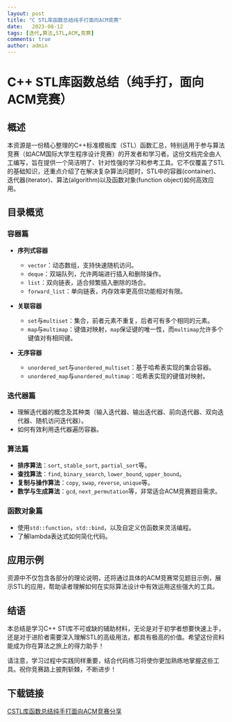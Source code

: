 ```yaml
---
layout: post
title: "C STL库函数总结纯手打面向ACM竞赛"
date:   2023-08-12
tags: [迭代,算法,STL,ACM,竞赛]
comments: true
author: admin
---
```

# C++ STL库函数总结（纯手打，面向ACM竞赛）

## 概述

本资源是一份精心整理的C++标准模板库（STL）函数汇总，特别适用于参与算法竞赛（如ACM国际大学生程序设计竞赛）的开发者和学习者。这份文档完全由人工编写，旨在提供一个简洁明了、针对性强的学习和参考工具。它不仅覆盖了STL的基础知识，还重点介绍了在解决复杂算法问题时，STL中的容器(container)、迭代器(iterator)、算法(algorithm)以及函数对象(function object)如何高效应用。

## 目录概览

### 容器篇
- **序列式容器**
  - `vector`：动态数组，支持快速随机访问。
  - `deque`：双端队列，允许两端进行插入和删除操作。
  - `list`：双向链表，适合频繁插入删除的场合。
  - `forward_list`：单向链表，内存效率更高但功能相对有限。
  
- **关联容器**
  - `set`与`multiset`：集合，前者元素不重复，后者可有多个相同的元素。
  - `map`与`multimap`：键值对映射，`map`保证键的唯一性，而`multimap`允许多个键值对有相同键。
  
- **无序容器**
  - `unordered_set`与`unordered_multiset`：基于哈希表实现的集合容器。
  - `unordered_map`与`unordered_multimap`：哈希表实现的键值对映射。

### 迭代器篇
- 理解迭代器的概念及其种类（输入迭代器、输出迭代器、前向迭代器、双向迭代器、随机访问迭代器）。
- 如何有效利用迭代器遍历容器。

### 算法篇
- **排序算法**：`sort`, `stable_sort`, `partial_sort`等。
- **查找算法**：`find`, `binary_search`, `lower_bound`, `upper_bound`。
- **复制与操作算法**：`copy`, `swap`, `reverse`, `unique`等。
- **数学与生成算法**：`gcd`, `next_permutation`等，非常适合ACM竞赛题目需求。

### 函数对象篇
- 使用`std::function`，`std::bind`，以及自定义仿函数来灵活编程。
- 了解lambda表达式如何简化代码。

## 应用示例
资源中不仅包含各部分的理论说明，还将通过具体的ACM竞赛常见题目示例，展示STL的应用，帮助读者理解如何在实际算法设计中有效运用这些强大的工具。

## 结语
本总结是学习C++ STl库不可或缺的辅助材料，无论是对于初学者想要快速上手，还是对于进阶者需要深入理解STL的高级用法，都具有极高的价值。希望这份资料能成为你在算法之旅上的得力助手！

请注意，学习过程中实践同样重要，结合代码练习将使你更加熟练地掌握这些工具。祝你竞赛路上披荆斩棘，不断进步！

## 下载链接

[CSTL库函数总结纯手打面向ACM竞赛分享](https://pan.quark.cn/s/ee155f93b65e)